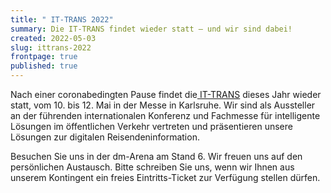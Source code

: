 ```yaml
---
title: " IT-TRANS 2022"
summary: Die IT-TRANS findet wieder statt – und wir sind dabei!
created: 2022-05-03
slug: ittrans-2022
frontpage: true
published: true
---
```

Nach einer coronabedingten Pause findet die[ IT-TRANS](https://www.it-trans.org/) dieses Jahr wieder statt, vom 10. bis 12. Mai in der Messe in Karlsruhe. Wir sind als Aussteller an der führenden internationalen Konferenz und Fachmesse für intelligente Lösungen im öffentlichen Verkehr vertreten und präsentieren unsere Lösungen zur digitalen Reisendeninformation.

Besuchen Sie uns in der dm-Arena am Stand 6. Wir freuen uns auf den persönlichen Austausch. Bitte schreiben Sie uns, wenn wir Ihnen aus unserem Kontingent ein freies Eintritts-Ticket zur Verfügung stellen dürfen.